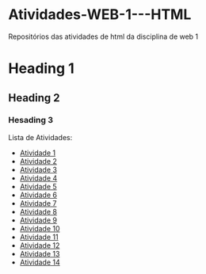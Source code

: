 # Atividades-WEB-1---HTML
Repositórios das atividades de html da disciplina de web 1
# Heading 1
## Heading 2
### Hesading 3
Lista de Atividades:
- [Atividade 1](atividade1.html)
- [Atividade 2](Atividade2.html)
- [Atividade 3](Atividade3.html)
- [Atividade 4](Atividade4.html)
- [Atividade 5](Atividade5.html)
- [Atividade 6](Atividade6.html)
- [Atividade 7](Atividade7.html)
- [Atividade 8](Atividade8.html)
- [Atividade 9](Atividade9.html)
- [Atividade 10](Atividade10.html)
- [Atividade 11](Atividade11.html)
- [Atividade 12](Atividade12.html)
- [Atividade 13](Atividade13.html)
- [Atividade 14](Atividade14.html)

